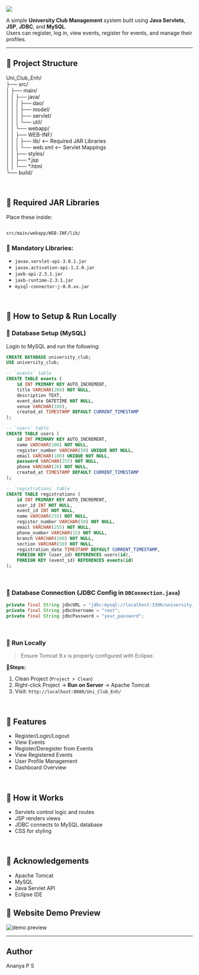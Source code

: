 <p>
  <img src="https://placehold.co/1000x500/transparent/0089fe?text=UniClubs+Webapp+-\nServlet+and+JSP+Based\nWeb+Application&font=Poppins&font-weight=700" />
</p>

A simple **University Club Management** system built using **Java Servlets**, **JSP**, **JDBC**, and **MySQL**.  
Users can register, log in, view events, register for events, and manage their profiles.

---

## 🪼 **Project Structure**

Uni\_Club\_Enh/ <br>
├── src/ <br>
│   ├── main/ <br>
│   │   ├── java/<br>
│   │   │   ├── dao/<br>
│   │   │   ├── model/<br>
│   │   │   ├── servlet/<br>
│   │   │   └── util/<br>
│   │   └── webapp/<br>
│   │       ├── WEB-INF/<br>
│   │       │   ├── lib/        <-- Required JAR Libraries<br>
│   │       │   └── web.xml     <-- Servlet Mappings<br>
│   │       ├── styles/<br>
│   │       ├── \*.jsp<br>
│   │       └── \*.html<br>
└── build/<br>


<br>

## 🪼 **Required JAR Libraries**
Place these inside:  
```

src/main/webapp/WEB-INF/lib/

````
### 🐬 Mandatory Libraries:
- `javax.servlet-api-3.0.1.jar`
- `javax.activation-api-1.2.0.jar`
- `jaxb-api-2.3.1.jar`
- `jaxb-runtime-2.3.1.jar`
- `mysql-connector-j-8.0.xx.jar`

<br>

## 🪼 **How to Setup & Run Locally**

### 🐬 **Database Setup (MySQL)**  
Login to MySQL and run the following:  

```sql
CREATE DATABASE university_club;
USE university_club;

-- `events` table
CREATE TABLE events (
    id INT PRIMARY KEY AUTO_INCREMENT,
    title VARCHAR(200) NOT NULL,
    description TEXT,
    event_date DATETIME NOT NULL,
    venue VARCHAR(100),
    created_at TIMESTAMP DEFAULT CURRENT_TIMESTAMP
);

-- `users` table
CREATE TABLE users (
    id INT PRIMARY KEY AUTO_INCREMENT,
    name VARCHAR(100) NOT NULL,
    register_number VARCHAR(50) UNIQUE NOT NULL,
    email VARCHAR(100) UNIQUE NOT NULL,
    password VARCHAR(255) NOT NULL,
    phone VARCHAR(20) NOT NULL,
    created_at TIMESTAMP DEFAULT CURRENT_TIMESTAMP
);

-- `registrations` table
CREATE TABLE registrations (
    id INT PRIMARY KEY AUTO_INCREMENT,
    user_id INT NOT NULL,
    event_id INT NOT NULL,
    name VARCHAR(255) NOT NULL,
    register_number VARCHAR(50) NOT NULL,
    email VARCHAR(255) NOT NULL,
    phone_number VARCHAR(15) NOT NULL,
    branch VARCHAR(100) NOT NULL,
    section VARCHAR(50) NOT NULL,
    registration_date TIMESTAMP DEFAULT CURRENT_TIMESTAMP,
    FOREIGN KEY (user_id) REFERENCES users(id),
    FOREIGN KEY (event_id) REFERENCES events(id)
);
````

<br>

### 🐬 **Database Connection (JDBC Config in `DBConnection.java`)**

```java
private final String jdbcURL = "jdbc:mysql://localhost:3306/university_club";
private final String jdbcUsername = "root";
private final String jdbcPassword = "your_password";
```

<br>

### 🐬 **Run Locally**

> Ensure Tomcat 9.x is properly configured with Eclipse.

🐬**Steps:**

1. Clean Project (`Project > Clean`)
2. Right-click Project → **Run on Server** → Apache Tomcat
3. Visit: `http://localhost:8080/Uni_Club_Enh/`

<br>

## 🪼 **Features**

* Register/Login/Logout
* View Events
* Register/Deregister from Events
* View Registered Events
* User Profile Management
* Dashboard Overview

<br>

## 🪼 **How it Works**

* Servlets control logic and routes
* JSP renders views
* JDBC connects to MySQL database
* CSS for styling

<br>

## 🪼 **Acknowledgements**

* Apache Tomcat
* MySQL
* Java Servlet API
* Eclipse IDE

## 🪼 **Website Demo Preview**

![demo preview](assets/demovid.gif)

---
## **Author**
Ananya P S

